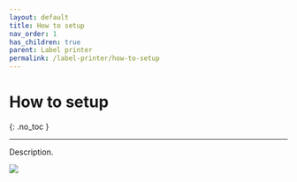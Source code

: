 ```yaml
---
layout: default
title: How to setup
nav_order: 1
has_children: true
parent: Label printer
permalink: /label-printer/how-to-setup
---
```


# How to setup
{: .no_toc }

---

Description.

![](/orderlord-help-kds/assets/images/kds/section_kitchen_history_1.png)